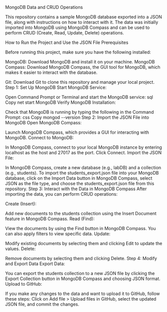 MongoDB Data and CRUD Operations

This repository contains a sample MongoDB database exported into a JSON file, along with instructions on how to interact with it. The data was initially imported into MongoDB using MongoDB Compass and can be used to perform CRUD (Create, Read, Update, Delete) operations.

How to Run the Project and Use the JSON File
Prerequisites

Before running this project, make sure you have the following installed:

MongoDB: Download MongoDB and install it on your machine.
MongoDB Compass: Download MongoDB Compass, the GUI tool for MongoDB, which makes it easier to interact with the database.

Git: Download Git to clone this repository and manage your local project.
Step 1: Set Up MongoDB
Start MongoDB Service:

Open Command Prompt or Terminal and start the MongoDB service:
sql
Copy
net start MongoDB
Verify MongoDB Installation:

Check that MongoDB is running by typing the following in the Command Prompt:
css
Copy
mongod --version
Step 2: Import the JSON File into MongoDB
Open MongoDB Compass:

Launch MongoDB Compass, which provides a GUI for interacting with MongoDB.
Connect to MongoDB:

In MongoDB Compass, connect to your local MongoDB instance by entering localhost as the host and 27017 as the port. Click Connect.
Import the JSON File:

In MongoDB Compass, create a new database (e.g., labDB) and a collection (e.g., students).
To import the students_export.json file into your MongoDB database, click on the Import Data button in MongoDB Compass, select JSON as the file type, and choose the students_export.json file from this repository.
Step 3: Interact with the Data in MongoDB Compass
After importing the data, you can perform CRUD operations:

Create (Insert):

Add new documents to the students collection using the Insert Document feature in MongoDB Compass.
Read (Find):

View the documents by using the Find button in MongoDB Compass. You can also apply filters to view specific data.
Update:

Modify existing documents by selecting them and clicking Edit to update the values.
Delete:

Remove documents by selecting them and clicking Delete.
Step 4: Modify and Export Data 
Export Data:

You can export the students collection to a new JSON file by clicking the Export Collection button in MongoDB Compass and choosing JSON format.
Upload to GitHub:

If you make any changes to the data and want to upload it to GitHub, follow these steps:
Click on Add file > Upload files in GitHub, select the updated JSON file, and commit the changes.

